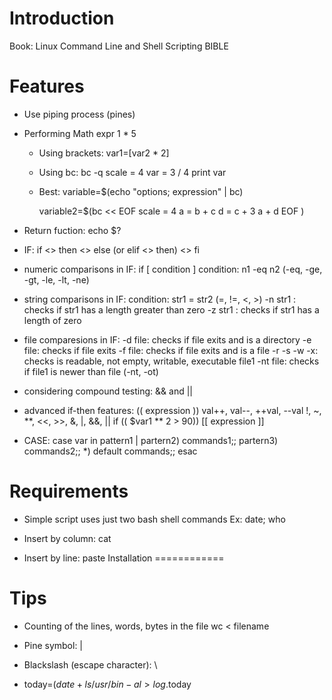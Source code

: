 <!---
/*******************************************************************************
// Project name   :
// File name      : Script.md
// Created date   : Fri 10 Mar 2017
// Author         : Huy Hung Ho
// Last modified  : Fri 10 Mar 2017
// Desc           :
*******************************************************************************/
-->
Introduction
============
Book: Linux Command Line and Shell Scripting BIBLE

Features
========
- Use piping process (pines)

- Performing Math
	expr 1 \* 5
	+ Using brackets:	var1=$[$var2 * 2]
	+ Using bc:
		bc -q
		scale = 4
		var = 3 / 4
		print var
	+ Best:
		variable=$(echo "options; expression" | bc)

		variable2=$(bc << EOF
			scale = 4
			a = b + c
			d = c + 3
			a + d
			EOF
		)

+ Return fuction:
	echo $?

+ IF:
	if <>
	then
	<>
	else (or elif <> then)
	<>
	fi

+ numeric comparisons in IF:
	if [ condition ]
	condition:	n1 -eq n2	(-eq, -ge, -gt, -le, -lt, -ne)
<!---hhh note: just integer numbers for comparison, not float numbers-->

+ string comparisons in IF:
	condition:	str1 = str2 (=, !=, \<, \>)
	-n str1	:	checks if str1 has a length greater than zero
	-z str1	:	checks if str1 has a length of zero

+ file 	comparesions in IF:
	-d file:	checks if file exits and is a directory
	-e file:	checks if file exits
	-f file:	checks if file exits and is a file
	-r -s -w -x:	checks is readable, not empty, writable, executable
	file1 -nt file:	checks if file1 is newer than file	(-nt, -ot)

+ considering compound testing:
	&& and ||

+ advanced if-then features:
	(( expression ))
	val++, val--, ++val, --val
	!, ~, **, <<, >>, &, |, &&, ||
	if (( $var1 ** 2 > 90))
	[[ expression ]]

+ CASE:
	case var in
		pattern1 | partern2)	commands1;;
		partern3)		commands2;;
		*)			default commands;;
	esac

Requirements
============
- Simple script uses just two bash shell commands
Ex: date; who

- Insert by column:	cat
- Insert by line:	paste
Installation
============

Tips
====
- Counting of the lines, words, bytes in the file
	wc < filename

- Pine symbol:				|
- Blackslash (escape character):	\

- today=$(date +%y%m%d)
	ls /usr/bin -al > log.$today

